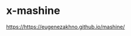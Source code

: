 # x-mashine

[https://](https://eugenezakhno.github.io/mashine/)https://eugenezakhno.github.io/mashine/

